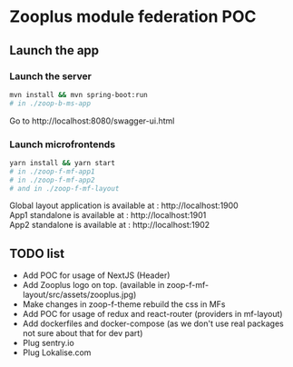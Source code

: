 # Zooplus module federation POC

## Launch the app

### Launch the server

```sh
mvn install && mvn spring-boot:run
# in ./zoop-b-ms-app
```

Go to http://localhost:8080/swagger-ui.html

### Launch microfrontends

```sh
yarn install && yarn start
# in ./zoop-f-mf-app1
# in ./zoop-f-mf-app2
# and in ./zoop-f-mf-layout
```

Global layout application is available at : http://localhost:1900  
App1 standalone is available at : http://localhost:1901  
App2 standalone is available at : http://localhost:1902

## TODO list

- Add POC for usage of NextJS (Header)
- Add Zooplus logo on top. (available in zoop-f-mf-layout/src/assets/zooplus.jpg)
- Make changes in zoop-f-theme rebuild the css in MFs
- Add POC for usage of redux and react-router (providers in mf-layout)
- Add dockerfiles and docker-compose (as we don't use real packages not sure about that for dev part)
- Plug sentry.io
- Plug Lokalise.com
